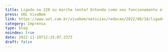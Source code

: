 ```yaml
---
title: Ligado no 220 ou marcha lenta? Entenda como seu funcionamento afeta a saúde
press: UOL VivaBem
link: https://www.uol.com.br/vivabem/noticias/redacao/2022/08/18/ligado-no-220-ou-marcha-lenta-entenda-como-seu-funcionamento-afeta-a-saude.htm
category: Imprensa
type: blog
noindex: true
date: 2022-11-28T12:25:07.237Z
draft: false
---
```


